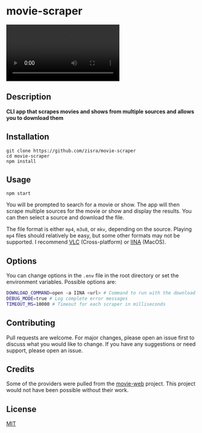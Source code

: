 # movie-scraper

<video src="./assets/demo.mp4"></video>

## Description

**CLI app that scrapes movies and shows from multiple sources and allows you to download them**

## Installation

```
git clone https://github.com/zisra/movie-scraper
cd movie-scraper
npm install
```

## Usage

```
npm start
```

You will be prompted to search for a movie or show. The app will then scrape multiple sources for the movie or show and display the results. You can then select a source and download the file.

The file format is either `mp4`, `m3u8`, or `mkv`, depending on the source. Playing `mp4` files should relatively be easy, but some other formats may not be supported. I recommend [VLC](https://www.videolan.org/vlc/index.html) (Cross-platform) or [IINA](https://iina.io/) (MacOS).

## Options

You can change options in the `.env` file in the root directory or set the environment variables. Possible options are:

```sh
DOWNLOAD_COMMAND=open -a IINA <url> # Command to run with the download link. '<url>' will be be automatically replaced with the download link
DEBUG_MODE=true # Log complete error messages
TIMEOUT_MS=10000 # Timeout for each scraper in milliseconds
```

## Contributing

Pull requests are welcome. For major changes, please open an issue first to discuss what you would like to change. If you have any suggestions or need support, please open an issue.

## Credits

Some of the providers were pulled from the [movie-web](https://github.com/movie-web/movie-web) project. This project would not have been possible without their work.

## License

[MIT](https://choosealicense.com/licenses/mit/)
